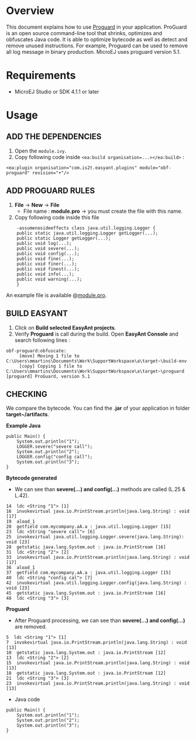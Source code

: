 # Overview
This document explains how to use <a href="https://www.guardsquare.com/en/proguard">Proguard</a> in your application.
ProGuard is an open source command-line tool that shrinks, optimizes and obfuscates Java code. It is able to optimize bytecode as well as detect and remove unused instructions. For example, Proguard can be used to remove all log message in binary production.
MicroEJ uses proguard version 5.1.

# Requirements
* MicroEJ Studio or SDK 4.1.1 or later

# Usage
## ADD THE DEPENDENCIES
1. Open the `module.ivy`.
2. Copy following code inside `<ea:build organisation=...></ea:build>` :
```
<ea:plugin organisation="com.is2t.easyant.plugins" module="obf-proguard" revision="+"/>
```

## ADD PROGUARD RULES
1.  **File** → **New** → **File**
    * File name : **module.pro** → you must create the file with this name.
2. Copy following code inside this file
```
    -assumenosideeffects class java.util.logging.Logger {
    public static java.util.logging.Logger getLogger(...);   
    public static Logger getLogger(...);
    public void log(...);
    public void severe(...);
    public void config(...);
    public void fine(...);
    public void finer(...);
    public void finest(...);
    public void info(...);
    public void warning(...);
    }
```
An example file is available @[module.pro](module.pro).

## BUILD EASYANT
1. Click on **Build selected EasyAnt projects**.
2. Verify **Proguard** is call during the build. Open **EasyAnt Console** and search  following lines :  
```
obf-proguard:obfuscate:
     [move] Moving 1 file to C:\Users\mmartins\Documents\Work\SupportWorkspace\a\target~\build-env
     [copy] Copying 1 file to C:\Users\mmartins\Documents\Work\SupportWorkspace\a\target~\proguard
[proguard] ProGuard, version 5.1
 ```

## CHECKING
We compare the bytecode. You can find the **.jar** of your application in folder **target~/artifacts**.

**Example Java**
```
public Main() {
    System.out.println("1");
	LOGGER.severe("severe call");
	System.out.println("2");
	LOGGER.config("config call");
	System.out.println("3");
}
```

**Bytecode generated**
* We can see than **severe(...) and config(...)** methods are called (L.25 & L.42).
```
14  ldc <String "1"> [1]
16  invokevirtual java.io.PrintStream.println(java.lang.String) : void [17]
19  aload_1
20  getfield com.mycompany.aA.a : java.util.logging.Logger [15]
23  ldc <String "severe call"> [6]
25  invokevirtual java.util.logging.Logger.severe(java.lang.String): void [23]
28  getstatic java.lang.System.out : java.io.PrintStream [16]
31  ldc <String "2"> [2]
33  invokevirtual java.io.PrintStream.println(java.lang.String) : void [17]
36  aload_1
37  getfield com.mycompany.aA.a : java.util.logging.Logger [15]
40  ldc <String "config cal"> [7]
42  invokevirtual java.util.logging.Logger.config(java.lang.String) : void [23]
45  getstatic java.lang.System.out : java.io.PrintStream [16]
48  ldc <String "3"> [3]
```
**Proguard**
* After Proguard processing, we can see than **severe(...) and config(...)** are removed.
```
5  ldc <String "1"> [1]
7  invokevirtual java.io.PrintStream.println(java.lang.String) : void [13]
10  getstatic java.lang.System.out : java.io.PrintStream [12]
13  ldc <String "2"> [2]
15  invokevirtual java.io.PrintStream.println(java.lang.String) : void [13]
18  getstatic java.lang.System.out : java.io.PrintStream [12]
21  ldc <String "3"> [3]
23  invokevirtual java.io.PrintStream.println(java.lang.String) : void [13]
```

* Java code
```
public Main() {
    System.out.println("1");
	System.out.println("2");
	System.out.println("3");
}